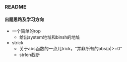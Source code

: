 ### 												README

#### 													出题思路及学习方向

* 一个简单的rop
  * 给出system地址和binsh的地址
* strick
  * 关于abs函数的一点儿trick，“并非所有的abs(a)>=0”
  * strlen截断